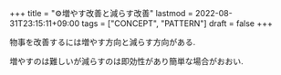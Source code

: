 +++
title = "⚙増やす改善と減らす改善"
lastmod = 2022-08-31T23:15:11+09:00
tags = ["CONCEPT", "PATTERN"]
draft = false
+++

物事を改善するには増やす方向と減らす方向がある.

増やすのは難しいが減らすのは即効性があり簡単な場合がおおい.
